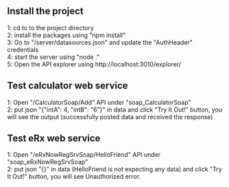 <h2>Install the project</h2>
1: cd to to the project directory <br>
2: install the packages using "npm install"<br>
3: Go to "/server/datasources.json" and update the "AuthHeader" credentials<br>
4: start the server using "node ."<br>
5: Open the API explorer using http://localhost:3010/explorer/<br>

<h2>Test calculator web service</h2>
1: Open "/CalculatorSoap/Add" API under "soap_CalculatorSoap"<br>
2: put json "{"intA": 4, "intB": "6"}" in data and click "Try It Out!" button, you will see the output (successfully posted data and received the response)<br>

<h2>Test eRx web service</h2>
1: Open "/eRxNowRegSrvSoap/HelloFriend" API under "soap_eRxNowRegSrvSoap"<br>
2: put json "{}" in data (HelloFriend is not expecting any data) and click "Try It Out!" button, you will see Unauthorized error.<br>




